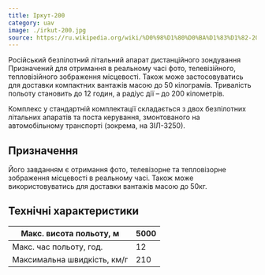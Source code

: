 ```yaml
---
title: Іркут-200
category: uav
image: ./irkut-200.jpg
source: https://ru.wikipedia.org/wiki/%D0%98%D1%80%D0%BA%D1%83%D1%82-200
---
```


Російський безпілотний літальний апарат дистанційного зондування Призначений для отримання в реальному часі фото, телевізійного, тепловізійного зображення місцевості. Також може застосовуватись для доставки компактних вантажів масою до 50 кілограмів. Тривалість польоту становить до 12 годин, а радіус дії – до 200 кілометрів.

Комплекс у стандартній комплектації складається з двох безпілотних літальних апаратів та поста керування, змонтованого на автомобільному транспорті (зокрема, на ЗІЛ-3250).

## Призначення

Його завданням є отримання фото, телевізорне та тепловізорне зображення місцевості в реальному часі. Також може використовуватись для доставки вантажів масою до 50кг.

## Технічні характеристики

| Макс. висота польоту, м     | 5000      |
| --------------------------- | --------- |
| Макс. час польоту, год.     | 12        |
| Максимальна швидкість, км/г | 210       |
